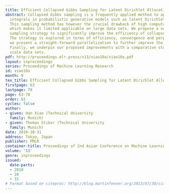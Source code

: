 ```yaml
---
title: Efficient Collapsed Gibbs Sampling for Latent Dirichlet Allocation
abstract: Collapsed Gibbs sampling is a frequently applied method to approximate intractable
  integrals in probabilistic generative models such as latent Dirichlet allocation.
  This sampling method has however the crucial drawback of high computational complexity,
  which makes it limited applicable on large data sets. We propose a novel dynamic
  sampling strategy to significantly improve the efficiency of collapsed Gibbs sampling.
  The strategy is explored in terms of efficiency, convergence and perplexity. Besides,
  we present a straight-forward parallelization to further improve the efficiency.
  Finally, we underpin our proposed improvements with a comparative study on different
  scale data sets.
pdf: http://proceedings.mlr.press/v13/xiao10a/xiao10a.pdf
layout: inproceedings
series: Proceedings of Machine Learning Research
id: xiao10a
month: 0
tex_title: Efficient Collapsed Gibbs Sampling for Latent Dirichlet Allocation
firstpage: 63
lastpage: 78
page: 63-78
order: 63
cycles: false
author:
- given: Han Xiao (Technical University
  family: Munich)
- given: Thomas Stibor (Technical University
  family: Munich)
date: 2010-10-31
address: Tokyo, Japan
publisher: PMLR
container-title: Proceedings of 2nd Asian Conference on Machine Learning
volume: '13'
genre: inproceedings
issued:
  date-parts:
  - 2010
  - 10
  - 31
# Format based on citeproc: http://blog.martinfenner.org/2013/07/30/citeproc-yaml-for-bibliographies/
---
```

